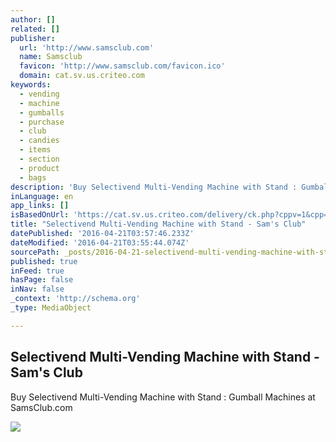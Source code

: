 ```yaml
---
author: []
related: []
publisher:
  url: 'http://www.samsclub.com'
  name: Samsclub
  favicon: 'http://www.samsclub.com/favicon.ico'
  domain: cat.sv.us.criteo.com
keywords:
  - vending
  - machine
  - gumballs
  - purchase
  - club
  - candies
  - items
  - section
  - product
  - bags
description: 'Buy Selectivend Multi-Vending Machine with Stand : Gumball Machines at SamsClub.com'
inLanguage: en
app_links: []
isBasedOnUrl: 'https://cat.sv.us.criteo.com/delivery/ck.php?cppv=1&cpp=fmxmcHxHcGFZRURtNmhpUVV1SjVKTkFjWkNZNVZRV0NuVVFLWHg4OG00M2oweFhDWU9jQzQ2Z0x6MzR4REkrb29HcWkwTSsyVHU5aXI4WEE2c3RpK0JQL2w1N0h0aWdtMStKbnlVMVYwbG1DVnIrNUkwT0tYbTl2bnNMNXBaTWxibzdYWmtJT21TcVdibnk3dHplVnd5VDZQSktNNmlURzkrQjFHYUNPOGNxT3E1anpTQisxSkRUUmlWUE5qd25UVHM5ODU4dENrcUFiY0JHSG9ZdXRoa2dGZGRDK2NhWXh3djdMUWxuWmRqcFJMUDYwaTdxcnF1TWhPYkJjMnhxSC9CVkRVK0JVbmF4L2NMYnp0NDh5WWo2UkNZZXptcFdraUJqMlNIZmFtY0s4UEJ1R3p5UVpyYnlEWEFOa1pjU25NT2J0cGJVSVRyMExZUG5EYnh2b0h3SVBzMGc9PXw%3D&maxdest=http%3A%2F%2Ftracking.searchmarketing.com%2Fclick.asp%3Faid%3D730010300000578682'
title: "Selectivend Multi-Vending Machine with Stand - Sam's Club"
datePublished: '2016-04-21T03:57:46.233Z'
dateModified: '2016-04-21T03:55:44.074Z'
sourcePath: _posts/2016-04-21-selectivend-multi-vending-machine-with-stand-sams-club.md
published: true
inFeed: true
hasPage: false
inNav: false
_context: 'http://schema.org'
_type: MediaObject

---
```

<article style=""><h1>Selectivend Multi-Vending Machine with Stand - Sam's Club</h1><p>Buy Selectivend Multi-Vending Machine with Stand : Gumball Machines at SamsClub.com</p><img src="http://www.samsclub.com/sams/assets/Logo_blue.png" /></article>